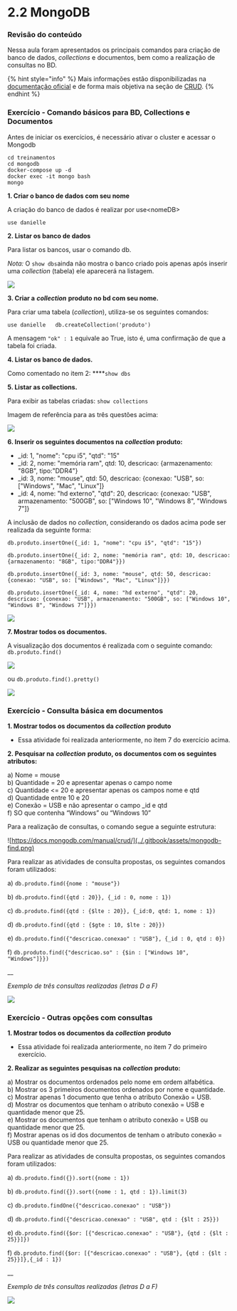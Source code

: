 # 2.2 MongoDB

### Revisão do conteúdo

Nessa aula foram apresentados os principais comandos para criação de banco de dados, _collections_ e documentos, bem como a realização de consultas no BD.

{% hint style="info" %}
Mais informações estão disponibilizadas na [documentação oficial](https://docs.mongodb.com/) e de forma mais objetiva na seção de [CRUD](https://docs.mongodb.com/manual/crud/).
{% endhint %}

### Exercício - **Comando básicos para BD, Collections e Documentos**

Antes de iniciar os exercícios, é necessário ativar o cluster e acessar o Mongodb

`cd treinamentos`  
`cd mongodb`  
`docker-compose up -d`  
`docker exec -it mongo bash`  
`mongo`

**1. Criar o banco de dados com seu nome**

A criação do banco de dados é realizar por use&lt;nomeDB&gt;

`use danielle`

**2. Listar os banco de dados**

Para listar os bancos, usar o comando db.

_Nota:_ O `show dbs`ainda não mostra o banco criado pois apenas após inserir uma _collection_ \(tabela\)  ele aparecerá na listagem.

![](../.gitbook/assets/m2_aula2_00.png)

**3. Criar a** _**collection**_ **produto no bd com seu nome.**

Para criar uma tabela \(_collection_\), utiliza-se os seguintes comandos:

`use danielle  
db.createCollection('produto')`

A mensagem `"ok" : 1`  equivale ao True, isto é, uma confirmação de que a tabela foi criada.

**4. Listar os banco de dados.**

Como comentado no item 2: ****`show dbs`

**5. Listar as collections.**

Para exibir as tabelas criadas: `show collections`

Imagem de referência para as três questões acima:

![](../.gitbook/assets/m2_aula2_02.png)

**6. Inserir os seguintes documentos na** _**collection**_ **produto:**

* \_id: 1, "nome": "cpu i5", "qtd": "15" 
* \_id: 2, nome: "memória ram", qtd: 10, descricao: {armazenamento: "8GB", tipo:"DDR4"} 
* \_id: 3, nome: "mouse", qtd: 50, descricao: {conexao: "USB", so: \["Windows", "Mac", "Linux"\]} 
* \_id: 4, nome: "hd externo", "qtd": 20, descricao: {conexao: "USB", armazenamento: "500GB", so: \["Windows 10", "Windows 8", "Windows 7"\]}

A inclusão de dados no _collection_, considerando os dados acima pode ser realizada da seguinte forma:  

`db.produto.insertOne({_id: 1, "nome": "cpu i5", "qtd": "15"})`

`db.produto.insertOne({_id: 2, nome: "memória ram", qtd: 10, descricao: {armazenamento: "8GB", tipo:"DDR4"}})`

`db.produto.insertOne({_id: 3, nome: "mouse", qtd: 50, descricao: {conexao: "USB", so: ["Windows", "Mac", "Linux"]}})`

`db.produto.insertOne({_id: 4, nome: "hd externo", "qtd": 20, descricao: {conexao: "USB", armazenamento: "500GB", so: ["Windows 10", "Windows 8", "Windows 7"]}})`

![](../.gitbook/assets/m2_aula2_03.png)

**7. Mostrar todos os documentos.**

A visualização dos documentos é realizada com o seguinte comando:  
`db.produto.find()`

![](../.gitbook/assets/m2_aula2_05.png)

ou `db.produto.find().pretty()`

![](../.gitbook/assets/m2_aula2_04.png)

### Exercício - **Consulta básica em documentos**

**1. Mostrar todos os documentos da** _**collection**_ **produto**

* Essa atividade foi realizada anteriormente, no item 7 do exercício acima.

**2. Pesquisar na** _**collection**_ **produto, os documentos com os seguintes atributos:**

a\) Nome = mouse  
b\) Quantidade = 20 e apresentar apenas o campo nome  
c\) Quantidade &lt;= 20 e apresentar apenas os campos nome e qtd  
d\) Quantidade entre 10 e 20  
e\) Conexão = USB e não apresentar o campo \_id e qtd  
f\) SO que contenha “Windows” ou “Windows 10”

Para a realização de consultas, o comando segue a seguinte estrutura:

![https://docs.mongodb.com/manual/crud/](../.gitbook/assets/mongodb-find.png)

Para realizar as atividades de consulta propostas, os seguintes comandos foram utilizados:

a\) `db.produto.find({nome : "mouse"})`

b\) `db.produto.find({qtd : 20}}, {_id : 0, nome : 1})`

c\) `db.produto.find({qtd : {$lte : 20}}, {_id:0, qtd: 1, nome : 1})`

d\) `db.produto.find({qtd : {$gte : 10, $lte : 20}})`

e\) `db.produto.find({"descricao.conexao" : "USB"}, {_id : 0, qtd : 0})`

f\) `db.produto.find({"descricao.so" : {$in : ["Windows 10", "Windows"]}})`

\_\_

_Exemplo de três consultas realizadas \(letras D a F\)_

![](../.gitbook/assets/m2_aula2_06.png)

### **Exercício - Outras opções com consultas**

**1. Mostrar todos os documentos da** _**collection**_ **produto**

* Essa atividade foi realizada anteriormente, no item 7 do primeiro exercício.

**2. Realizar as seguintes pesquisas na** _**collection**_ **produto:**

a\) Mostrar os documentos ordenados pelo nome em ordem alfabética.  
b\) Mostrar os 3 primeiros documentos ordenados por nome e quantidade.  
c\) Mostrar apenas 1 documento que tenha o atributo Conexão = USB.  
d\) Mostrar os documentos que tenham o atributo conexão = USB e quantidade menor que 25.  
e\) Mostrar os documentos que tenham o atributo conexão = USB ou quantidade menor que 25.  
f\) Mostrar apenas os id dos documentos de tenham o atributo conexão = USB ou quantidade menor que 25.

Para realizar as atividades de consulta propostas, os seguintes comandos foram utilizados:

a\) `db.produto.find({}).sort({nome : 1})`

b\) `db.produto.find({}).sort({nome : 1, qtd : 1}).limit(3)`

c\) `db.produto.findOne({"descricao.conexao" : "USB"})`

d\) `db.produto.find({"descricao.conexao" : "USB", qtd : {$lt : 25}})`

e\) `db.produto.find({$or: [{"descricao.conexao" : "USB"}, {qtd : {$lt : 25}}]})`

f\) `db.produto.find({$or: [{"descricao.conexao" : "USB"}, {qtd : {$lt : 25}}]},{_id : 1})`

\_\_

_Exemplo de três consultas realizadas \(letras D a F\)_

![](../.gitbook/assets/m2_aula2_07.png)

